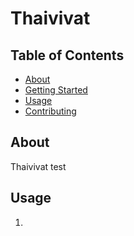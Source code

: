 # Thaivivat

## Table of Contents

- [About](#about)
- [Getting Started](#getting_started)
- [Usage](#usage)
- [Contributing](../CONTRIBUTING.md)

## About <a name = "about"></a>

Thaivivat test

## Usage <a name = "usage"></a>

1.
